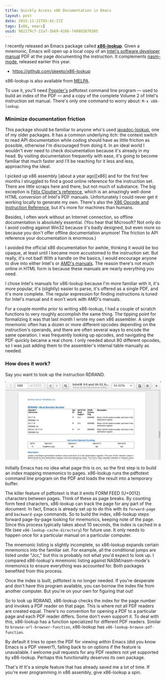 ```yaml
---
title: Quickly Access x86 Documentation in Emacs
layout: post
date: 2015-11-21T05:42:17Z
tags: [x86, emacs]
uuid: 982279c7-22a7-3b69-016b-749883870385
---
```


I recently released an Emacs package called [**x86-lookup**][repo].
Given a mnemonic, Emacs will open up a local copy of an [Intel's
software developer manual][doc] PDF at the page documenting the
instruction. It complements [nasm-mode][nasm], released earlier this
year.

* <https://github.com/skeeto/x86-lookup>

x86-lookup is also available from [MELPA][melpa].

To use it, you'll need [Poppler's][poppler] pdftotext command line
program — used to build an index of the PDF — and a copy of the
complete Volume 2 of Intel's instruction set manual. There's only one
command to worry about: `M-x x86-lookup`.

### Minimize documentation friction

This package should be familiar to anyone who's used
[javadoc-lookup][java], one of my older packages. It has a common
underlying itch: the context switch to read API documentation while
coding should have as little friction as possible, otherwise I'm
discouraged from doing it. In an ideal world I wouldn't ever need to
check documentation because it's already in my head. By visiting
documentation frequently with ease, it's going to become familiar that
much faster and I'll be reaching for it less and less, approaching the
ideal.

I picked up x86 assembly [about a year ago][x86] and for the first few
months I struggled to find a good online reference for the instruction
set. There are little scraps here and there, but not much of
substance. The big exception is [Félix Cloutier's reference][x86doc],
which is an amazingly well-done HTML conversion of Intel's PDF
manuals. Unfortunately I could never get it working locally to
generate my own. There's also the [X86 Opcode and Instruction
Reference][x86asm], but it's more for machines than humans.

Besides, I often work without an Internet connection, so offline
documentation is absolutely essential. (You hear that Microsoft? Not
only do I avoid coding against Win32 because it's badly designed, but
even more so because you don't offer offline documentation anymore!
The friction to API reference your documentation is enormous.)

I avoided the official x86 documentation for awhile, thinking it would
be too opaque, at least until I became more accustomed to the
instruction set. But really, it's not bad! With a handle on the
basics, I would encourage anyone to dive into either Intel's or [AMD's
manuals][amd]. The reason there's not much online in HTML form is
because these manuals are nearly everything you need.

I chose Intel's manuals for x86-lookup because I'm more familiar with
it, it's more popular, it's (slightly) easier to parse, it's offered
as a single PDF, and it's more complete. The regular expression for
finding instructions is tuned for Intel's manual and it won't work
with AMD's manuals.

For a couple months prior to writing x86-lookup, I had a couple of
scratch functions to very roughly accomplish the same thing. The
tipping point for formalizing it was that last month I wrote my own
x86 assembler. A single mnemonic often has a dozen or more different
opcodes depending on the instruction's operands, and there are often
several ways to encode the same operation. I was frequently looking up
opcodes, and navigating the PDF quickly became a real chore. I only
needed about 80 different opcodes, so I was just adding them to the
assembler's internal table manually as needed.

### How does it work?

Say you want to look up the instruction RDRAND.

![](/img/screenshot/rdrand-pdf.png)

Initially Emacs has no idea what page this is on, so the first step is
to build an index mapping mnemonics to pages. x86-lookup runs the
pdftotext command line program on the PDF and loads the result into a
temporary buffer.

The killer feature of pdftotext is that it emits FORM FEED (U+0012)
characters between pages. Think of these as page breaks. By counting
form feed characters, x86-lookup can track the page for any part of
the document. In fact, Emacs is already set up to do this with its
`forward-page` and `backward-page` commands. So to build the index,
x86-lookup steps forward page-by-page looking for mnemonics, keeping
note of the page. Since this process typically takes about 10 seconds,
the index is cached in a file (see `x86-lookup-cache-directory`) for
future use. It only needs to happen once for a particular manual on a
particular computer.

The mnemonic listing is slightly incomplete, so x86-lookup expands
certain mnemonics into the familiar set. For example, all the
conditional jumps are listed under "Jcc," but this is probably not
what you'd expect to look up. I compared x86-lookup's mnemonic listing
against NASM/nasm-mode's mnemonics to ensure everything was accounted
for. Both packages benefited from this process.

Once the index is built, pdftotext is no longer needed. If you're
desperate and don't have this program available, you can borrow the
index file from another computer. But you're on your own for figuring
that out!

So to look up RDRAND, x86-lookup checks the index for the page number
and invokes a PDF reader on that page. This is where not all PDF
readers are created equal. There's no convention for opening a PDF to
a particular page and each PDF reader differs. Some don't even support
it. To deal with this, x86-lookup has a function specialized for
different PDF readers. Similar to `browse-url-browser-function`,
x86-lookup has `x86-lookup-browse-pdf-function`.

By default it tries to open the PDF for viewing within Emacs (did you
know Emacs is a PDF viewer?), falling back to on options if the
feature is unavailable. I welcome pull requests for any PDF readers
not yet supported by x86-lookup. Perhaps this functionality deserves
its own package.

That's it! It's a simple feature that has already saved me a lot of
time. If you're ever programming in x86 assembly, give x86-lookup a
spin.


[repo]: https://github.com/skeeto/x86-lookup
[melpa]: https://melpa.org/
[doc]: http://www.intel.com/content/www/us/en/processors/architectures-software-developer-manuals.html
[nasm]: /blog/2015/04/19/
[x86doc]: http://www.felixcloutier.com/x86/
[x86asm]: http://ref.x86asm.net/
[java]: https://github.com/skeeto/javadoc-lookup
[dos]: /blog/2014/12/09/
[amd]: http://developer.amd.com/resources/documentation-articles/developer-guides-manuals/
[poppler]: http://poppler.freedesktop.org/
